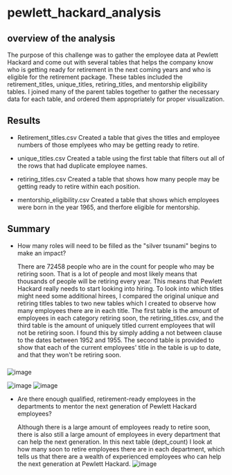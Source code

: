 # pewlett_hackard_analysis
## overview of the analysis
The purpose of this challenge was to gather the employee data at Pewlett Hackard and come out with several tables that helps the company know who is getting ready for retirement in the next coming years and who is eligible for the retirement package. These tables included the retirement_titles, unique_titles, retiring_titles, and mentorship eligibility tables. I joined many of the parent tables together to gather the necessary data for each table, and ordered them appropriately for proper visualization.

## Results

* Retirement_titles.csv
 Created a table that gives the titles and employee numbers of those emplyees who may be getting ready to retire.

* unique_titles.csv
 Created a table using the first table that filters out all of the rows that had duplicate employee names.

* retiring_titles.csv
 Created a table that shows how many people may be getting ready to retire within each position.

* mentorship_eligibility.csv
 Created a table that shows which employees were born in the year 1965, and therfore eligible for mentorship.

## Summary

* How many roles will need to be filled as the "silver tsunami" begins to make an impact?
  
  There are 72458 people who are in the count for people who may be retiring soon. That is a lot of people and most likely means that thousands of people will be retiring every year. This means that Pewlett Hackard really needs to start looking into hiring. To look into which titles might need some additional hirees, I compared the original unique and retiring titles tables to two new tables which I created to observe how many employees there are in each title. The first table is the amount of employees in each category retiring soon, the retiring_titles.csv, and the third table is the amount of uniquely titled current employees that will not be retiring soon. I found this by simply adding a not between clause to the dates between 1952 and 1955. The second table is provided to show that each of the current employees' title in the table is up to date, and that they won't be retiring soon. 
###
####
![image](https://user-images.githubusercontent.com/94565400/154198498-9a0fe9e9-3576-450a-b308-252647ce66ca.png)

![image](https://user-images.githubusercontent.com/94565400/154197439-b89afb6c-7e7e-400a-9689-1a7982ed332b.png)
![image](https://user-images.githubusercontent.com/94565400/154196979-1a7810f5-1895-4742-a9c1-3532bf5b18a4.png)

* Are there enough qualified, retirement-ready employees in the departments to mentor the next generation of Pewlett Hackard employees?
  
  Although there is a large amount of employees ready to retire soon, there is also still a large amount of employees in every department that can help the next generation. In this next table (dept_count) I look at how many soon to retire employees there are in each department, which tells us that there are a wealth of experienced employees who can help the next generation at Pewlett Hackard.
  ![image](https://user-images.githubusercontent.com/94565400/154201831-3d54a69e-3f2a-40df-b8d2-e91a82fe2ab5.png)







